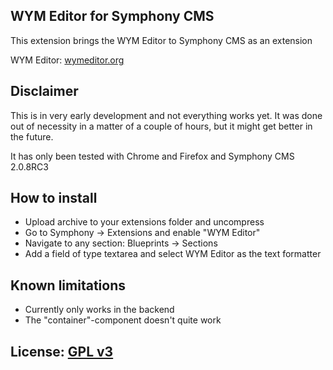 ## WYM Editor for Symphony CMS

This extension brings the WYM Editor to Symphony CMS as an extension

WYM Editor: [wymeditor.org][1]

## Disclaimer

This is in very early development and not everything works yet. It was done out of necessity in a matter of a couple of hours, but it might get better in the future.

It has only been tested with Chrome and Firefox and Symphony CMS 2.0.8RC3

## How to install

- Upload archive to your extensions folder and uncompress
- Go to Symphony -> Extensions and enable "WYM Editor"
- Navigate to any section: Blueprints -> Sections
- Add a field of type textarea and select WYM Editor as the text formatter

## Known limitations

- Currently only works in the backend
- The "container"-component doesn't quite work

## License: [GPL v3][2]

  [1]: http://wymeditor.org/
  [2]: http://ttp://www.gnu.org/licenses/gpl.html
